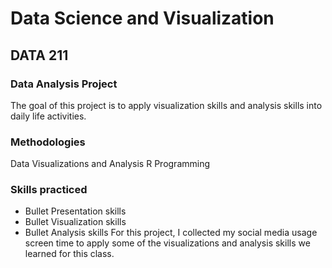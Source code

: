 # Data Science and Visualization
## DATA 211
### Data Analysis Project 
The goal of this project is to apply visualization skills and analysis skills into daily life activities.
### Methodologies 
Data Visualizations and Analysis
R Programming
### Skills practiced 
- Bullet  Presentation skills 
- Bullet  Visualization skills
- Bullet  Analysis skills
For this project, I collected my social media usage screen time to apply some of the visualizations and analysis skills we learned for this class.
